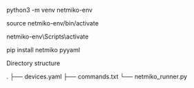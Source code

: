 python3 -m venv netmiko-env

source netmiko-env/bin/activate

netmiko-env\Scripts\activate

pip install netmiko pyyaml

Directory structure


.
├── devices.yaml
├── commands.txt
└── netmiko_runner.py
